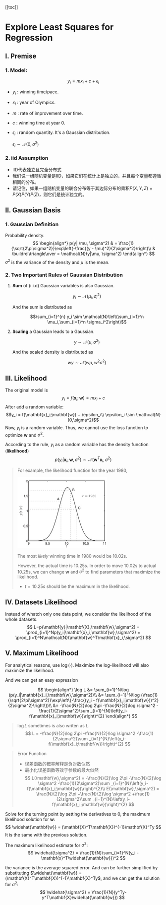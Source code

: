 [[toc]]
# Explore Least Squares for Regression
## I. Premise
### 1. Model:
$$y_i = m x_i + c + \epsilon_i$$
* $y_i$ : winning time/pace.
* $x_i$ : year of Olympics.
* $m$ : rate of improvement over time.
* $c$ : winning time at year 0.
* $\epsilon_i$ : random quantity. It's a Gaussian distribution.

  $\epsilon_i \sim  \mathcal{N}(0, \sigma^2)$
### 2. iid Assumption
  * IID代表独立且完全分布式
  * 我们说一组随机变量是IID，如果它们在统计上是独立的，并且每个变量都遵循相同的分布。
  * 请记住，如果一组随机变量的联合分布等于其边际分布的乘积$P(X, Y, Z) = P(X)P(Y)P(Z)$，则它们是统计独立的。
## II. Gaussian Basis
### 1. Gaussian Definition
Probability density:
$$
\begin{align*}
p(y| \mu, \sigma^2) & = \frac{1}{\sqrt{2\pi\sigma^2}}\exp\left(-\frac{(y - \mu)^2}{2\sigma^2}\right)\\
                    & \buildrel\triangle\over = \mathcal{N}(y|\mu, \sigma^2)
\end{align*}
$$
$\sigma^2$ is the variance of the density and $\mu$ is the mean.

### 2. Two Important Rules of Gaussian Distribution
1.  **Sum** of (i.i.d) Gaussian variables is also Gaussian.

    $$y_i \sim \mathcal{N}(\mu_i, \sigma^2_i)$$

    And the sum is distributed as

    $$\sum_{i=1}^{n} y_i \sim \mathcal{N}\left(\sum_{i=1}^n \mu_i,\sum_{i=1}^n \sigma_i^2\right)$$
2.  **Scaling** a Gaussian leads to a Gaussian.

    $$y \sim \mathcal{N}(\mu, \sigma^2)$$

    And the scaled density is distributed as

    $$w y \sim \mathcal{N}(w\mu,w^2 \sigma^2)$$

## III. Likelihood
The original model is
$$y_i = f(\mathbf{x}_i;\mathbf{w})=m x_i + c$$
After add a random variable:
$$y_i = f(\mathbf{x}_i;\mathbf{w}) + \epsilon_i\\
\epsilon_i \sim \mathcal{N}(0,\sigma^2)$$
Now, $y_i$ is a random variable. Thus, we cannot use the loss function to optimize $\mathbf{w}$ and $\sigma^2$.

According to the rule, $y_i$ as a random variable has the density function (**likelihood**)
$$
p(y_i|\mathbf{x}_i,\mathbf{w},\sigma^2) \sim \mathcal{N}(\mathbf{w}^T\mathbf{x}_i,\sigma^2)
$$

> For example, the likelihood function for the year 1980,
>
> ![](img/Jietu20200115-001857.jpg)
>
> The most *likely* winning time in 1980 would be 10.02s.
>
> However, the actual time is 10.25s. In order to move 10.02s to actual 10.25s, we can change $\mathbf{w}$ and $\sigma^2$ to find parameters that maximize the likelihood.
>
> * $t = 10.25s$ should be the maximum in the likelihood.

## IV. Datasets Likelihood
Instead of whatch only one data point, we consider the likelihood of the whole datasets.
$$
L=p(\mathbf{y}|\mathbf{X},\mathbf{w},\sigma^2) = \prod_{i=1}^Np(y_i|\mathbf{x}_i,\mathbf{w},\sigma^2) = \prod_{i=1}^N\mathcal{N}(\mathbf{w}^T\mathbf{x}_i,\sigma^2)
$$

## V. Maximum Likelihood
For analytical reasons, use $\log(\cdot)$. Maximize the log-likelihood will also maximize the likelihood.

And we can get an easy expression

$$
\begin{align*}
\log L &= \sum_{i=1}^N\log (p(y_i|\mathbf{x}_i,\mathbf{w},\sigma^2))\\
&= \sum_{i=1}^N\log (\frac{1}{\sqrt{2\pi\sigma^2}}\exp\left\{-\frac{(y_i - f(\mathbf{x}_i;\mathbf{w}))^2}{2\sigma^2}\right\})\\
&= -\frac{N}{2}\log 2\pi -\frac{N}{2}\log \sigma^2 -\frac{1}{2\sigma^2}\sum _{i=1}^{N}\left(y_i-f(\mathbf{x}_i;\mathbf{w})\right)^{2}
\end{align*}
$$
> $\log L$ sometimes is also writen as $L$.
> $$
> L = -\frac{N}{2}\log 2\pi -\frac{N}{2}\log \sigma^2 -\frac{1}{2\sigma^2}\sum _{i=1}^{N}\left(y_i-f(\mathbf{x}_i;\mathbf{w})\right)^{2}
> $$

> Error Function
> * 误差函数的概率解释是负对数似然
> * 最小化误差函数等效于参数的最大似然
> $$
> L(\mathbf{w},\sigma^2) = -\frac{N}{2}\log 2\pi -\frac{N}{2}\log \sigma^2 -\frac{1}{2\sigma^2}\sum _{i=1}^{N}\left(y_i-f(\mathbf{x}_i;\mathbf{w})\right)^{2}\\
> E(\mathbf{w},\sigma^2) = \frac{N}{2}\log 2\pi +\frac{N}{2}\log \sigma^2 +\frac{1}{2\sigma^2}\sum _{i=1}^{N}\left(y_i-f(\mathbf{x}_i;\mathbf{w})\right)^{2}
> $$

Solve for the turning point by setting the derivatives to $0$, the maximum likelihood solution for $\mathbf{w}$:
$$
\widehat{\mathbf{w}} = (\mathbf{X}^T\mathbf{X})^{-1}\mathbf{X}^Ty
$$
It is the same with the previous solution.

The maximum likelihood estimate for $\sigma^2$:
$$
\widehat{\sigma^2} = \frac{1}{N}\sum_{i=1}^N(y_i - \mathbf{x}^T\widehat{\mathbf{w}})^2
$$

the variance is the average squared error.
And can be further simplified by substituting $\widehat{\mathbf{w}} = (\mathbf{X}^T\mathbf{X})^{-1}\mathbf{X}^Ty$, and we can get the solution for $\sigma^2$:
$$
\widehat{\sigma^2} = \frac{1}{N}(y^Ty-y^T\mathbf{X}\widehat{\mathbf{w}})
$$

